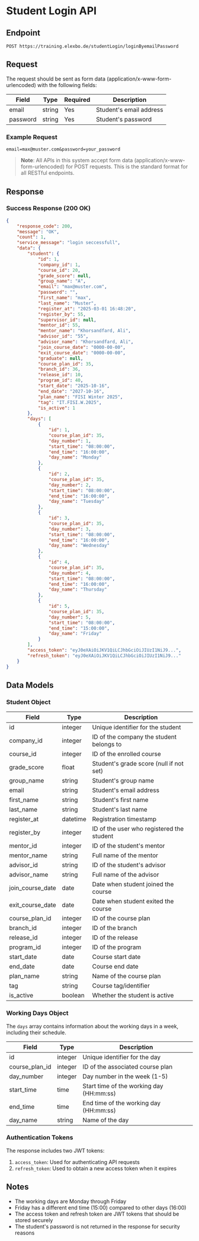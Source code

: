 # Student Login API

## Endpoint
```
POST https://training.elexbo.de/studentLogin/loginByemailPassword
```

## Request
The request should be sent as form data (application/x-www-form-urlencoded) with the following fields:

| Field | Type | Required | Description |
|-------|------|----------|-------------|
| email | string | Yes | Student's email address |
| password | string | Yes | Student's password |

### Example Request
```
email=max@muster.com&password=your_password
```

> **Note**: All APIs in this system accept form data (application/x-www-form-urlencoded) for POST requests. This is the standard format for all RESTful endpoints.

## Response

### Success Response (200 OK)
```json
{
    "response_code": 200,
    "message": "OK",
    "count": 1,
    "service_message": "login seccessfull",
    "data": {
        "student": {
            "id": 1,
            "company_id": 1,
            "course_id": 20,
            "grade_score": null,
            "group_name": "A",
            "email": "max@muster.com",
            "password": "",
            "first_name": "max",
            "last_name": "Muster",
            "register_at": "2025-03-01 16:48:20",
            "register_by": 55,
            "supervisor_id": null,
            "mentor_id": 55,
            "mentor_name": "Khorsandfard, Ali",
            "advisor_id": "55",
            "advisor_name": "Khorsandfard, Ali",
            "join_course_date": "0000-00-00",
            "exit_course_date": "0000-00-00",
            "graduate": null,
            "course_plan_id": 35,
            "branch_id": 36,
            "release_id": 10,
            "program_id": 40,
            "start_date": "2025-10-16",
            "end_date": "2027-10-16",
            "plan_name": "FISI Winter 2025",
            "tag": "IT.FISI.W.2025",
            "is_active": 1
        },
        "days": [
            {
                "id": 1,
                "course_plan_id": 35,
                "day_number": 1,
                "start_time": "08:00:00",
                "end_time": "16:00:00",
                "day_name": "Monday"
            },
            {
                "id": 2,
                "course_plan_id": 35,
                "day_number": 2,
                "start_time": "08:00:00",
                "end_time": "16:00:00",
                "day_name": "Tuesday"
            },
            {
                "id": 3,
                "course_plan_id": 35,
                "day_number": 3,
                "start_time": "08:00:00",
                "end_time": "16:00:00",
                "day_name": "Wednesday"
            },
            {
                "id": 4,
                "course_plan_id": 35,
                "day_number": 4,
                "start_time": "08:00:00",
                "end_time": "16:00:00",
                "day_name": "Thursday"
            },
            {
                "id": 5,
                "course_plan_id": 35,
                "day_number": 5,
                "start_time": "08:00:00",
                "end_time": "15:00:00",
                "day_name": "Friday"
            }
        ],
        "access_token": "eyJ0eXAiOiJKV1QiLCJhbGciOiJIUzI1NiJ9...",
        "refresh_token": "eyJ0eXAiOiJKV1QiLCJhbGciOiJIUzI1NiJ9..."
    }
}
```

## Data Models

### Student Object
| Field | Type | Description |
|-------|------|-------------|
| id | integer | Unique identifier for the student |
| company_id | integer | ID of the company the student belongs to |
| course_id | integer | ID of the enrolled course |
| grade_score | float | Student's grade score (null if not set) |
| group_name | string | Student's group name |
| email | string | Student's email address |
| first_name | string | Student's first name |
| last_name | string | Student's last name |
| register_at | datetime | Registration timestamp |
| register_by | integer | ID of the user who registered the student |
| mentor_id | integer | ID of the student's mentor |
| mentor_name | string | Full name of the mentor |
| advisor_id | string | ID of the student's advisor |
| advisor_name | string | Full name of the advisor |
| join_course_date | date | Date when student joined the course |
| exit_course_date | date | Date when student exited the course |
| course_plan_id | integer | ID of the course plan |
| branch_id | integer | ID of the branch |
| release_id | integer | ID of the release |
| program_id | integer | ID of the program |
| start_date | date | Course start date |
| end_date | date | Course end date |
| plan_name | string | Name of the course plan |
| tag | string | Course tag/identifier |
| is_active | boolean | Whether the student is active |

### Working Days Object
The `days` array contains information about the working days in a week, including their schedule.

| Field | Type | Description |
|-------|------|-------------|
| id | integer | Unique identifier for the day |
| course_plan_id | integer | ID of the associated course plan |
| day_number | integer | Day number in the week (1-5) |
| start_time | time | Start time of the working day (HH:mm:ss) |
| end_time | time | End time of the working day (HH:mm:ss) |
| day_name | string | Name of the day |

### Authentication Tokens
The response includes two JWT tokens:
1. `access_token`: Used for authenticating API requests
2. `refresh_token`: Used to obtain a new access token when it expires

## Notes
- The working days are Monday through Friday
- Friday has a different end time (15:00) compared to other days (16:00)
- The access token and refresh token are JWT tokens that should be stored securely
- The student's password is not returned in the response for security reasons 